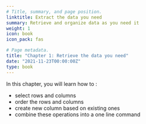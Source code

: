 ```yaml
---
# Title, summary, and page position.
linktitle: Extract the data you need
summary: Retrieve and organize data as you need it
weight: 1
icon: book
icon_pack: fas

# Page metadata.
title: "Chapter 1: Retrieve the data you need"
date: "2021-11-23T00:00:00Z"
type: book  
---
```


In this chapter, you will learn how to :

+ select rows and columns
+ order the rows and columns 
+ create new column based on existing ones
+ combine these operations into a one line command



